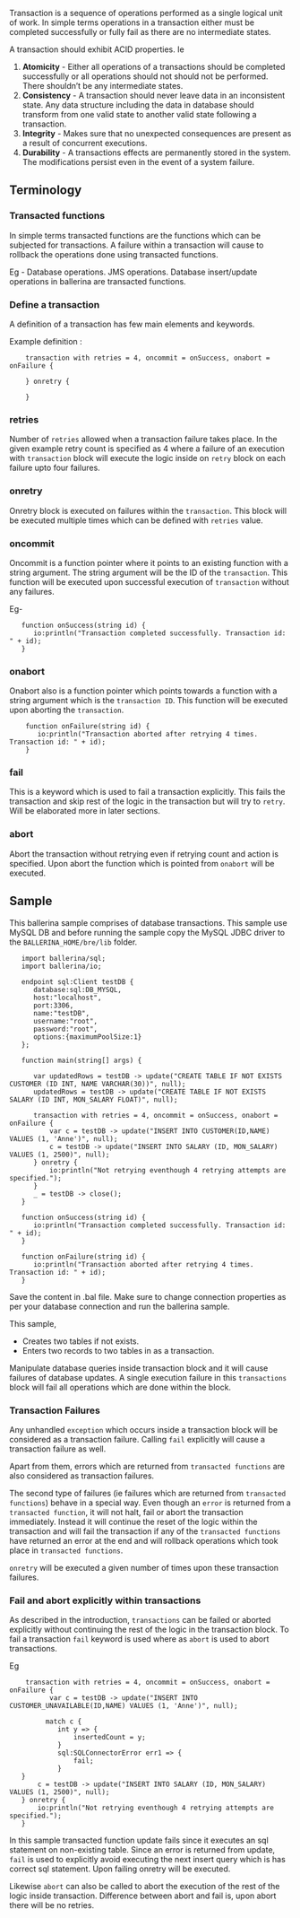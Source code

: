 Transaction is a sequence of operations performed as a single logical unit of work. In simple terms operations in a transaction either must be completed successfully or fully fail as there are no intermediate states. 

A transaction should exhibit ACID properties. Ie 

1. **Atomicity** - Either all operations of a transactions should be completed successfully or all operations should not should not be performed. There shouldn’t be any intermediate states.
2. **Consistency** - A transaction should never leave data in an inconsistent state. Any data structure including the data in database should transform from one valid state to another valid state following a transaction.
3. **Integrity** - Makes sure that no unexpected consequences are present as a result of concurrent executions.
4. **Durability** - A transactions effects are permanently stored in the system. The modifications persist even in the event of a system failure.

## Terminology

### Transacted functions

In simple terms transacted functions are the functions which can be subjected for transactions. A failure within a transaction will cause to rollback the operations done using transacted functions. 

Eg - Database operations. JMS operations.
Database insert/update operations in ballerina are transacted functions.


### Define a transaction 

A definition of a transaction has few main elements and keywords.

Example definition :
```
    transaction with retries = 4, oncommit = onSuccess, onabort = onFailure {

    } onretry {

    }
```

### retries
Number of `retries` allowed when a transaction failure takes place. In the given example retry count is specified as 4 where a failure of an execution with `transaction` block will execute the logic inside on `retry` block on each failure upto four failures.

### onretry
Onretry block is executed on failures within the `transaction`. This block will be executed multiple times which can be defined with `retries` value.

### oncommit 
Oncommit is a function pointer where it points to an existing function with a string argument. The string argument will be the ID of the `transaction`.  This function will be executed upon successful execution of `transaction` without any failures.

Eg- 
```
   function onSuccess(string id) {
      io:println("Transaction completed successfully. Transaction id: " + id);
   }
```

### onabort
Onabort also is a function pointer which points towards a function with a string argument which is the `transaction ID`. This function will be executed upon aborting the `transaction`. 
```
    function onFailure(string id) {
       io:println("Transaction aborted after retrying 4 times. Transaction id: " + id);
    }
```

### fail
This is a keyword which is used to fail a transaction explicitly. This fails the transaction and skip rest of the logic in the transaction but will try to `retry`. Will be elaborated more in later sections.

### abort
Abort the transaction without retrying even if retrying count and action is specified. Upon abort the function which is pointed from `onabort` will be executed.

## Sample

This ballerina sample comprises of database transactions. This sample use MySQL DB and before running the sample copy the MySQL JDBC driver to the `BALLERINA_HOME/bre/lib` folder.

```
   import ballerina/sql;
   import ballerina/io;

   endpoint sql:Client testDB {
      database:sql:DB_MYSQL,
      host:"localhost",
      port:3306,
      name:"testDB",
      username:"root",
      password:"root",
      options:{maximumPoolSize:1}
   };

   function main(string[] args) {

      var updatedRows = testDB -> update("CREATE TABLE IF NOT EXISTS CUSTOMER (ID INT, NAME VARCHAR(30))", null);
      updatedRows = testDB -> update("CREATE TABLE IF NOT EXISTS SALARY (ID INT, MON_SALARY FLOAT)", null);

      transaction with retries = 4, oncommit = onSuccess, onabort = onFailure {
          var c = testDB -> update("INSERT INTO CUSTOMER(ID,NAME) VALUES (1, 'Anne')", null);
          c = testDB -> update("INSERT INTO SALARY (ID, MON_SALARY) VALUES (1, 2500)", null);
      } onretry {
          io:println("Not retrying eventhough 4 retrying attempts are specified.");
      }
      _ = testDB -> close();
   }

   function onSuccess(string id) {
      io:println("Transaction completed successfully. Transaction id: " + id);
   }

   function onFailure(string id) {
      io:println("Transaction aborted after retrying 4 times. Transaction id: " + id);
   }
```
Save the content in .bal file. Make sure to change connection properties as per your database connection and run the ballerina sample.

This sample,

* Creates two tables if not exists.
* Enters two records to two tables in as a transaction.

Manipulate database queries inside transaction block and it will cause failures of database updates. A single execution failure in this `transactions` block will fail all operations which are done within the block.

### Transaction Failures

Any unhandled `exception` which occurs inside a transaction block will be considered as a transaction failure. Calling `fail` explicitly will cause a transaction failure as well. 

Apart from them, errors which are returned from `transacted functions` are also considered as transaction failures. 

The second type of failures (ie failures which are returned from `transacted functions`) behave in a special way. Even though an `error` is returned from a `transacted function`, it will not halt, fail or abort the transaction immediately. Instead it will continue the reset of the logic within the transaction and will fail the transaction if any of the `transacted functions` have returned an error at the end and will rollback operations which took place in `transacted functions`. 

`onretry` will be executed a given number of times upon these transaction failures. 

### Fail and abort explicitly within transactions

As described in the introduction, `transactions` can be failed or aborted explicitly without continuing the rest of the logic in the transaction block. To fail a transaction `fail` keyword is used where as `abort` is used to abort transactions.

Eg 
```
    transaction with retries = 4, oncommit = onSuccess, onabort = onFailure {
          var c = testDB -> update("INSERT INTO CUSTOMER_UNAVAILABLE(ID,NAME) VALUES (1, 'Anne')", null);

         match c {
            int y => {
                insertedCount = y;
            }
            sql:SQLConnectorError err1 => {
                fail;
            }
   }
       c = testDB -> update("INSERT INTO SALARY (ID, MON_SALARY) VALUES (1, 2500)", null);
   } onretry {
       io:println("Not retrying eventhough 4 retrying attempts are specified.");
   }
```

In this sample transacted function update fails since it executes an sql statement on non-existing table. Since an error is returned from update, `fail` is used to explicitly avoid executing the next insert query which is has correct sql statement. Upon failing onretry will be executed.

Likewise `abort` can also be called to abort the execution of the rest of the logic inside transaction. Difference between abort and fail is, upon abort there will be no retries. 
